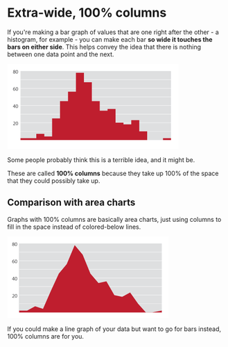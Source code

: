# Extra-wide, 100% columns

If you're making a bar graph of values that are one right after the other - a histogram, for example - you can make each bar **so wide it touches the bars on either side**. This helps convey the idea that there is nothing between one data point and the next.

![](assets/ai-100-pct-columns.png)

Some people probably think this is a terrible idea, and it might be.

These are called **100% columns** because they take up 100% of the space that they could possibly take up. 

## Comparison with area charts

Graphs with 100% columns are basically area charts, just using columns to fill in the space instead of colored-below lines.

![](assets/ai-area.png)

If you could make a line graph of your data but want to go for bars instead, 100% columns are for you.